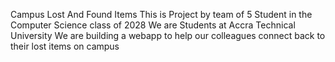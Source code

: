Campus Lost And Found Items
This is Project by team of 5 Student in the Computer Science class of 2028
We are Students at Accra Technical University
We are building a webapp to help our colleagues connect back to their lost items on campus
